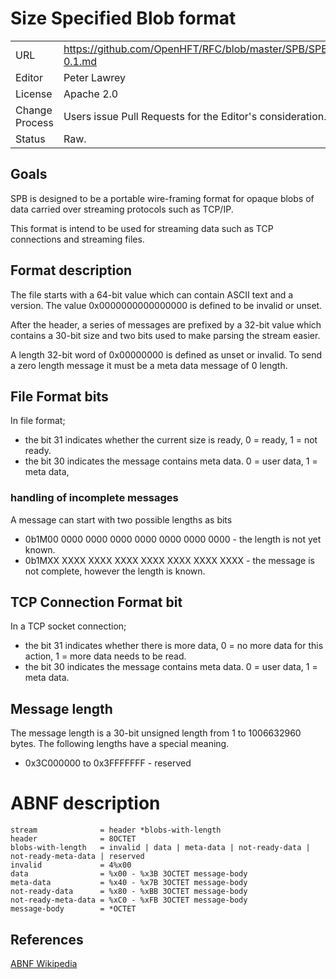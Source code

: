 # Size Specified Blob format

|      |                                                          |
|:---- | -------------------------------------------------------- |
| URL | https://github.com/OpenHFT/RFC/blob/master/SPB/SPB-0.1.md |
| Editor | Peter Lawrey |
| License | Apache 2.0 |
| Change Process | Users issue Pull Requests for the Editor's consideration. |
| Status | Raw. |

## Goals
SPB is designed to be a portable wire-framing format for opaque blobs of data carried over streaming protocols such as TCP/IP.

This format is intend to be used for streaming data such as TCP connections and streaming files.

## Format description
The file starts with a 64-bit value which can contain ASCII text and a version.  The value 0x0000000000000000 is defined to be invalid or unset.

After the header, a series of messages are prefixed by a 32-bit value which contains a 30-bit size and two bits used to make parsing the stream easier.

A length 32-bit word of 0x00000000 is defined as unset or invalid. To send a zero length message it must be a meta data message of 0 length.

## File Format bits
In file format;
 
 - the bit 31 indicates whether the current size is ready, 0 = ready, 1 = not ready.  
 - the bit 30 indicates the message contains meta data. 0 = user data, 1 = meta data,

### handling of incomplete messages

A message can start with two possible lengths as bits
 
 - 0b1M00 0000 0000 0000 0000 0000 0000 0000 - the length is not yet known.
 - 0b1MXX XXXX XXXX XXXX XXXX XXXX XXXX XXXX - the message is not complete, however the length is known.   

## TCP Connection Format bit
In a TCP socket connection;

 - the bit 31 indicates whether there is more data, 0 = no more data for this action, 1 = more data needs to be read.
 - the bit 30 indicates the message contains meta data. 0 = user data, 1 = meta data.

## Message length
The message length is a 30-bit unsigned length from 1 to 1006632960 bytes.  The following lengths have a special meaning.

 - 0x3C000000 to 0x3FFFFFFF - reserved
 
# ABNF description

```
stream              = header *blobs-with-length
header              = 8OCTET
blobs-with-length   = invalid | data | meta-data | not-ready-data | not-ready-meta-data | reserved
invalid             = 4%x00
data                = %x00 - %x3B 3OCTET message-body
meta-data           = %x40 - %x7B 3OCTET message-body
not-ready-data      = %x80 - %xBB 3OCTET message-body
not-ready-meta-data = %xC0 - %xFB 3OCTET message-body
message-body        = *OCTET
```

## References

[ABNF Wikipedia](http://en.wikipedia.org/wiki/Augmented_Backus%E2%80%93Naur_Form)
